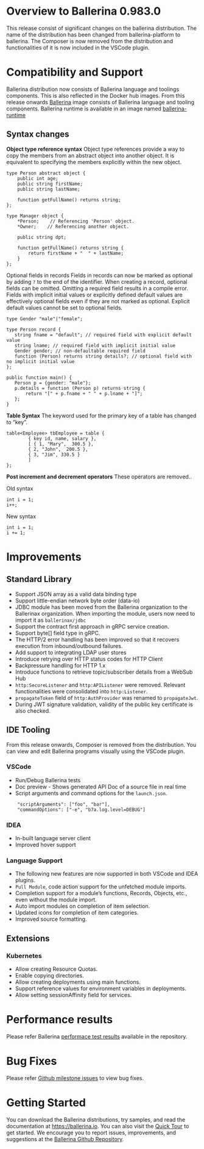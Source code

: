 # Overview to Ballerina 0.983.0

This release consist of significant changes on the ballerina distribution. The name of the distribution has been changed from ballerina-platform to ballerina. The Composer is now removed from the distribution and functionalities of it is now included in the VSCode plugin.

# Compatibility and Support

Ballerina distribution now consists of Ballerina language and toolings components. This is also reflected in the Docker hub images. From this release onwards [Ballerina](https://hub.docker.com/r/ballerina/ballerina) image consists of Ballerina language and tooling components. Ballerina runtime is available in an image named [ballerina-runtime](https://hub.docker.com/r/ballerina/ballerina-runtime)

## Syntax changes

**Object type reference syntax**
Object type references provide a way to copy the members from an abstract object into another object. It is equivalent to specifying the members explicitly within the new object.

```ballerina
type Person abstract object {
    public int age;
    public string firstName;
    public string lastName;

    function getFullName() returns string;
};

type Manager object {
    *Person;    // Referencing 'Person' object.
    *Owner;    // Referencing another object.

    public string dpt;

    function getFullName() returns string {
        return firstName + "  " + lastName;
    }
};
```

Optional fields in records
Fields in records can now be marked as optional by adding `?` to the end of the identifier. When creating a record, optional fields can be omitted. Omitting a required field results in a compile error. Fields with implicit initial values or explicitly defined default values are effectively optional fields even if they are not marked as optional. Explicit default values cannot be set to optional fields.

```ballerina
type Gender "male"|"female";

type Person record {
   string fname = "default"; // required field with explicit default value
   string lname; // required field with implicit initial value
   Gender gender; // non-defaultable required field
   function (Person) returns string details?; // optional field with no implicit initial value
};

public function main() {
   Person p = {gender: "male"};
   p.details = function (Person p) returns string {
       return "[" + p.fname + " " + p.lname + "]";
   };
}
```

**Table Syntax**
The keyword used for the primary key of a table has changed to “key”.

```ballerina
table<Employee> tbEmployee = table {
        { key id, name, salary },
        [ { 1, "Mary",  300.5 },
        { 2, "John",  200.5 },
        { 3, "Jim", 330.5 }
        ]
};
```

**Post increment and decrement operators**
These operators are removed..

Old syntax

```ballerina
int i = 1;
i++;
```

New syntax

```ballerina
int i = 1;
i += 1;
```

# Improvements

## Standard Library

- Support JSON array as a valid data binding type
- Support little-endian network byte order (data-io)
- JDBC module has been moved from the Ballerina organization to the Ballerinax organization. 
              When importing the module, users now need to import it as `ballerinax/jdbc`
- Support the contract first approach in gRPC service creation.
- Support byte[] field type in gRPC.
- The HTTP/2 error handling has been improved so that it recovers execution from inbound/outbound failures.
- Add support to integrating LDAP user stores 
- Introduce retrying over HTTP status codes for HTTP Client
- Backpressure handling for HTTP 1.x
- Introduce functions to retrieve topic/subscriber details from a WebSub Hub
- `http:SecureListener` and `http:APIListener` were removed. Relevant functionalities were consolidated into `http:Listener`.
- `propagateToken` field of `http:AuthProvider` was renamed to `propagateJwt`.
- During JWT signature validation, validity of the public key certificate is also checked.

## IDE Tooling

From this release onwards, Composer is removed from the distribution. You can view and edit Ballerina programs visually using the VSCode plugin.

### VSCode

- Run/Debug Ballerina tests
- Doc preview - Shows generated API Doc of a source file in real time
- Script arguments and command options for the `launch.json`.

```ballerina
    "scriptArguments": ["foo", "bar"],
    "commandOptions": ["-e", "b7a.log.level=DEBUG"]
```

### IDEA

- In-built language server client
- Improved hover support

### Language Support

- The following new features are now supported in both VSCode and IDEA plugins.
- `Pull Module`, code action support for the unfetched module imports.
- Completion support for a module’s functions, Records, Objects, etc., even without the module import.
- Auto import modules on completion of item selection.
- Updated icons for completion of item categories.
- Improved source formatting.

## Extensions

### Kubernetes

- Allow creating Resource Quotas.
- Enable copying directories.
- Allow creating deployments using main functions.
- Support reference values for environment variables in deployments.
- Allow setting sessionAffinity field for services.

# Performance results

Please refer Ballerina [performace test results](https://github.com/ballerina-platform/ballerina-lang/blob/v0.983.0/performance/benchmarks/summary.md) available in the repository.

# Bug Fixes

Please refer [Github milestone issues](https://github.com/ballerina-platform/ballerina-lang/issues?q=is%3Aissue+milestone%3A0.983.0+is%3Aclosed+label%3AType%2FBug) to view bug fixes.

# Getting Started

You can download the Ballerina distributions, try samples, and read the documentation at https://ballerina.io. You can also visit the [Quick Tour](https://ballerina.io/learn/quick-tour/) to get started. We encourage you to report issues, improvements, and suggestions at the [Ballerina Github Repository](https://github.com/ballerina-platform/ballerina-lang).